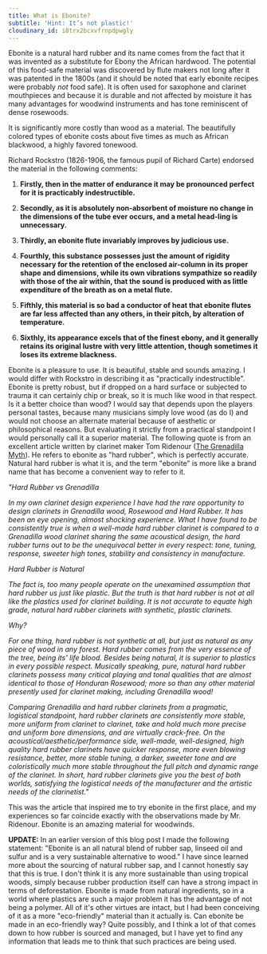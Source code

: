 ```yaml
---
title: What is Ebonite?
subtitle: 'Hint: It’s not plastic!'
cloudinary_id: i8trx2bcxvfrnpdpwgly
---
```


Ebonite is a natural hard rubber and its name comes from the fact that it was invented as a substitute for Ebony the African hardwood. The potential of this food-safe material was discovered by flute makers not long after it was patented in the 1800s (and it should be noted that early ebonite recipes were probably *not* food safe). It is often used for saxophone and clarinet mouthpieces and because it is durable and not affected by moisture it has many advantages for woodwind instruments and has tone reminiscent of dense rosewoods.

It is significantly more costly than wood as a material. The beautifully colored types of ebonite costs about five times as much as African blackwood, a highly favored tonewood.

Richard Rockstro (1826-1906, the famous pupil of Richard Carte) endorsed the material in the following comments:

1. **Firstly, then in the matter of endurance it may be pronounced perfect for it is practicably indestructible. **

2. **Secondly, as it is absolutely non-absorbent of moisture no change in the dimensions of the tube ever occurs, and a metal head-ling is unnecessary. **

3. **Thirdly, an ebonite flute invariably improves by judicious use. **

4. **Fourthly, this substance possesses just the amount of rigidity necessary for the retention of the enclosed air-column in its proper shape and dimensions, while its own vibrations sympathize so readily with those of the air within, that the sound is produced with as little expenditure of the breath as on a metal flute.**

5. **Fifthly, this material is so bad a conductor of heat that ebonite flutes are far less affected than any others, in their pitch, by alteration of temperature. **

6. **Sixthly, its appearance excels that of the finest ebony, and it generally retains its original lustre with very little attention, though sometimes it loses its extreme blackness. **

Ebonite is a pleasure to use.  It is beautiful, stable and sounds amazing.   I would differ with Rockstro in describing it as "practically indestructible".  Ebonite is pretty robust, but if dropped on a hard surface or subjected to trauma it can certainly chip or break, so it is much like wood in that respect.  Is it a better choice than wood?  I would say that depends upon the players personal tastes, because many musicians simply love wood (as do I) and would not choose an alternate material because of aesthetic or philosophical reasons.  But evaluating it strictly from a practical standpoint I would personally call it a superior material.  The following quote is from an excellent article written by clarinet maker Tom Ridenour ([The Grenadilla Myth](http://ridenourclarinetproducts.com/the-grenadilla-myth.html)).  He refers to ebonite as "hard rubber", which is perfectly accurate.  Natural hard rubber is what it is, and the term "ebonite" is more like a brand name that has become a convenient way to refer to it.

*"Hard Rubber vs Grenadilla*

*In my own clarinet design experience I have had the rare opportunity to design clarinets in Grenadilla wood, Rosewood and Hard Rubber. It has been an eye opening, almost shocking experience. What I have found to be consistently true is when a well-made hard rubber clarinet is compared to a Grenadilla wood clarinet sharing the same acoustical design, the hard rubber turns out to be the unequivocal better in every respect: tone, tuning, response, sweeter high tones, stability and consistency in manufacture.*

*Hard Rubber is Natural*

*The fact is, too many people operate on the unexamined assumption that hard rubber us just like plastic. But the truth is that hard rubber is not at all like the plastics used for clarinet building. It is not accurate to equate high grade, natural hard rubber clarinets with synthetic, plastic clarinets.*

*Why?*

*For one thing, hard rubber is not synthetic at all, but just as natural as any piece of wood in any forest. Hard rubber comes from the very essence of the tree, being its' life blood. Besides being natural, it is superior to plastics in every possible respect. Musically speaking, pure, natural hard rubber clarinets possess many critical playing and tonal qualities that are almost identical to those of Honduran Rosewood; more so than any other material presently used for clarinet making, including Grenadilla wood!*

*Comparing Grenadilla and hard rubber clarinets from a pragmatic, logistical standpoint, hard rubber clarinets are consistently more stable, more uniform from clarinet to clarinet, take and hold much more precise and uniform bore dimensions, and are virtually crack-free. On the acoustical/aesthetic/performance side, well-made, well-designed, high quality hard rubber clarinets have quicker response, more even blowing resistance, better, more stable tuning, a darker, sweeter tone and are coloristically much more stable throughout the full pitch and dynamic range of the clarinet. In short, hard rubber clarinets give you the best of both worlds, satisfying the logistical needs of the manufacturer and the artistic needs of the clarinetist."*

This was the article that inspired me to try ebonite in the first place, and my experiences so far coincide exactly with the observations made by Mr. Ridenour.  Ebonite is an amazing material for woodwinds.

**UPDATE:** In an earlier version of this blog post I made the following statement:  "Ebonite is an all natural blend of rubber sap, linseed oil and sulfur and is a very sustainable alternative to wood."  I have since learned more about the sourcing of natural rubber sap, and I cannot honestly say that this is true.  I don't think it is any more sustainable than using tropical woods, simply because rubber production itself can have a strong impact in terms of deforestation.  Ebonite is made from natural ingredients, so in a world where plastics are such a major problem it has the advantage of not being a polymer.  All of it's other virtues are intact, but I had been conceiving of it as a more "eco-friendly" material than it actually is.  Can ebonite be made in an eco-friendly way?  Quite possibly, and I think a lot of that comes down to how rubber is sourced and managed, but I have yet to find any information that leads me to think that such practices are being used.